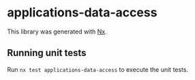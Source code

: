 # applications-data-access

This library was generated with [Nx](https://nx.dev).

## Running unit tests

Run `nx test applications-data-access` to execute the unit tests.
